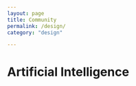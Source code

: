 ```yaml
---
layout: page
title: Community
permalink: /design/
category: "design"

---
```


<h1> Artificial Intelligence </h1>

 